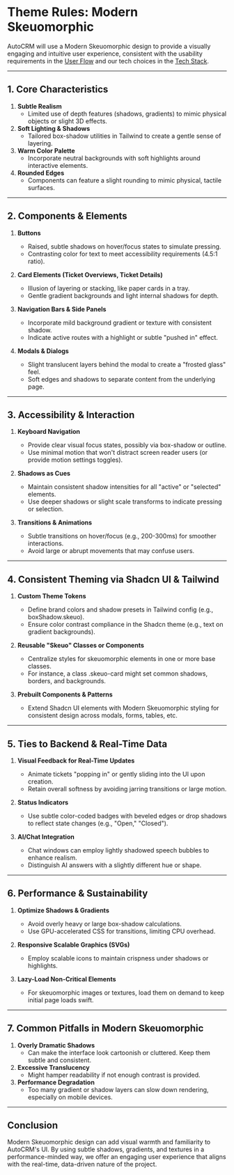 # Theme Rules: Modern Skeuomorphic

AutoCRM will use a Modern Skeuomorphic design to provide a visually engaging and intuitive user experience, consistent with the usability requirements in the [User Flow](../project-info/user-flow.md) and our tech choices in the [Tech Stack](../project-info/tech-stack.md).

---

## 1. Core Characteristics

1. **Subtle Realism**  
   - Limited use of depth features (shadows, gradients) to mimic physical objects or slight 3D effects.
2. **Soft Lighting & Shadows**  
   - Tailored box-shadow utilities in Tailwind to create a gentle sense of layering.
3. **Warm Color Palette**  
   - Incorporate neutral backgrounds with soft highlights around interactive elements.
4. **Rounded Edges**  
   - Components can feature a slight rounding to mimic physical, tactile surfaces.

---

## 2. Components & Elements

1. **Buttons**  
   - Raised, subtle shadows on hover/focus states to simulate pressing.  
   - Contrasting color for text to meet accessibility requirements (4.5:1 ratio).

2. **Card Elements (Ticket Overviews, Ticket Details)**  
   - Illusion of layering or stacking, like paper cards in a tray.  
   - Gentle gradient backgrounds and light internal shadows for depth.

3. **Navigation Bars & Side Panels**  
   - Incorporate mild background gradient or texture with consistent shadow.  
   - Indicate active routes with a highlight or subtle "pushed in" effect.

4. **Modals & Dialogs**  
   - Slight translucent layers behind the modal to create a "frosted glass" feel.  
   - Soft edges and shadows to separate content from the underlying page.

---

## 3. Accessibility & Interaction

1. **Keyboard Navigation**  
   - Provide clear visual focus states, possibly via box-shadow or outline.  
   - Use minimal motion that won't distract screen reader users (or provide motion settings toggles).

2. **Shadows as Cues**  
   - Maintain consistent shadow intensities for all "active" or "selected" elements.  
   - Use deeper shadows or slight scale transforms to indicate pressing or selection.

3. **Transitions & Animations**  
   - Subtle transitions on hover/focus (e.g., 200-300ms) for smoother interactions.  
   - Avoid large or abrupt movements that may confuse users.

---

## 4. Consistent Theming via Shadcn UI & Tailwind

1. **Custom Theme Tokens**  
   - Define brand colors and shadow presets in Tailwind config (e.g., boxShadow.skeuo).
   - Ensure color contrast compliance in the Shadcn theme (e.g., text on gradient backgrounds).

2. **Reusable "Skeuo" Classes or Components**  
   - Centralize styles for skeuomorphic elements in one or more base classes.  
   - For instance, a class .skeuo-card might set common shadows, borders, and backgrounds.

3. **Prebuilt Components & Patterns**  
   - Extend Shadcn UI elements with Modern Skeuomorphic styling for consistent design across modals, forms, tables, etc.

---

## 5. Ties to Backend & Real-Time Data

1. **Visual Feedback for Real-Time Updates**  
   - Animate tickets "popping in" or gently sliding into the UI upon creation.  
   - Retain overall softness by avoiding jarring transitions or large motion.

2. **Status Indicators**  
   - Use subtle color-coded badges with beveled edges or drop shadows to reflect state changes (e.g., "Open," "Closed").

3. **AI/Chat Integration**  
   - Chat windows can employ lightly shadowed speech bubbles to enhance realism.  
   - Distinguish AI answers with a slightly different hue or shape.

---

## 6. Performance & Sustainability

1. **Optimize Shadows & Gradients**  
   - Avoid overly heavy or large box-shadow calculations.  
   - Use GPU-accelerated CSS for transitions, limiting CPU overhead.

2. **Responsive Scalable Graphics (SVGs)**  
   - Employ scalable icons to maintain crispness under shadows or highlights.

3. **Lazy-Load Non-Critical Elements**  
   - For skeuomorphic images or textures, load them on demand to keep initial page loads swift.

---

## 7. Common Pitfalls in Modern Skeuomorphic

1. **Overly Dramatic Shadows**  
   - Can make the interface look cartoonish or cluttered. Keep them subtle and consistent.
2. **Excessive Translucency**  
   - Might hamper readability if not enough contrast is provided.
3. **Performance Degradation**  
   - Too many gradient or shadow layers can slow down rendering, especially on mobile devices.

---

## Conclusion

Modern Skeuomorphic design can add visual warmth and familiarity to AutoCRM's UI. By using subtle shadows, gradients, and textures in a performance-minded way, we offer an engaging user experience that aligns with the real-time, data-driven nature of the project. 